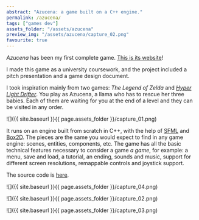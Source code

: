 ```yaml
---
abstract: "Azucena: a game built on a C++ engine."
permalink: /azucena/
tags: ["games dev"]
assets_folder: "/assets/azucena"
preview_img: "/assets/azucena/capture_02.png"
favourite: true
---
```


*Azucena* has been my first complete game. [This is its website](https://marcomoroni.github.io/azucena/)!

I made this game as a university coursework, and the project included a pitch presentation and a game design document.

I took inspiration mainly from two games: *The Legend of Zelda* and *[Hyper Light Drifter](http://www.heart-machine.com/)*. You play as Azucena, a llama who has to rescue her three babies. Each of them are waiting for you at the end of a level and they can be visited in any order.

![]({{ site.baseurl }}{{ page.assets_folder }}/capture_01.png)

It runs on an engine built from scratch in C++, with the help of [SFML](https://www.sfml-dev.org/) and [Box2D](https://github.com/erincatto/Box2D). The pieces are the same you would expect to find in any game engine: scenes, entities, components, etc. The game has all the basic technical features necessary to consider a game *a game*, for example: a menu, save and load, a tutorial, an ending, sounds and music, support for different screen resolutions, remappable controls and joystick support.

The source code is [here](https://github.com/marcomoroni/azucena).

![]({{ site.baseurl }}{{ page.assets_folder }}/capture_04.png)

![]({{ site.baseurl }}{{ page.assets_folder }}/capture_02.png)

![]({{ site.baseurl }}{{ page.assets_folder }}/capture_03.png)
